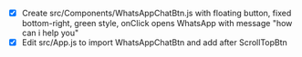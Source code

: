 - [x] Create src/Components/WhatsAppChatBtn.js with floating button, fixed bottom-right, green style, onClick opens WhatsApp with message "how can i help you"
- [x] Edit src/App.js to import WhatsAppChatBtn and add <WhatsAppChatBtn /> after ScrollTopBtn
